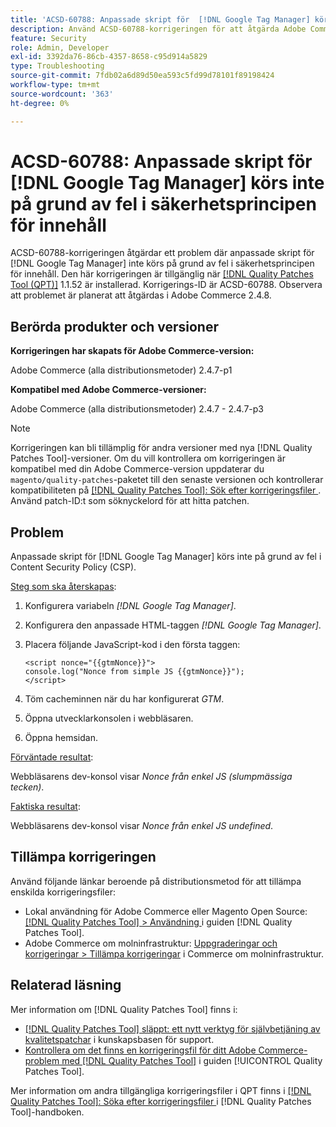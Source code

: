 ```yaml
---
title: 'ACSD-60788: Anpassade skript för  [!DNL Google Tag Manager] kördes inte på grund av CSP-fel'
description: Använd ACSD-60788-korrigeringen för att åtgärda Adobe Commerce-problemet där anpassade skript för  [!DNL Google Tag Manager]  inte körs på grund av fel i Content Security Policy (CSP).
feature: Security
role: Admin, Developer
exl-id: 3392da76-86cb-4357-8658-c95d914a5829
type: Troubleshooting
source-git-commit: 7fdb02a6d89d50ea593c5fd99d78101f89198424
workflow-type: tm+mt
source-wordcount: '363'
ht-degree: 0%

---
```


# ACSD-60788: Anpassade skript för [!DNL Google Tag Manager] körs inte på grund av fel i säkerhetsprincipen för innehåll

ACSD-60788-korrigeringen åtgärdar ett problem där anpassade skript för [!DNL Google Tag Manager] inte körs på grund av fel i säkerhetsprincipen för innehåll. Den här korrigeringen är tillgänglig när [[!DNL Quality Patches Tool (QPT)]](https://experienceleague.adobe.com/en/docs/commerce-operations/tools/quality-patches-tool/quality-patches-tool-to-self-serve-quality-patches) 1.1.52 är installerad. Korrigerings-ID är ACSD-60788. Observera att problemet är planerat att åtgärdas i Adobe Commerce 2.4.8.

## Berörda produkter och versioner

**Korrigeringen har skapats för Adobe Commerce-version:**

Adobe Commerce (alla distributionsmetoder) 2.4.7-p1

**Kompatibel med Adobe Commerce-versioner:**

Adobe Commerce (alla distributionsmetoder) 2.4.7 - 2.4.7-p3

>[!NOTE]
>
>Korrigeringen kan bli tillämplig för andra versioner med nya [!DNL Quality Patches Tool]-versioner. Om du vill kontrollera om korrigeringen är kompatibel med din Adobe Commerce-version uppdaterar du `magento/quality-patches`-paketet till den senaste versionen och kontrollerar kompatibiliteten på [[!DNL Quality Patches Tool]: Sök efter korrigeringsfiler ](https://experienceleague.adobe.com/tools/commerce-quality-patches/index.html). Använd patch-ID:t som söknyckelord för att hitta patchen.

## Problem

Anpassade skript för [!DNL Google Tag Manager] körs inte på grund av fel i Content Security Policy (CSP).

<u>Steg som ska återskapas</u>:

1. Konfigurera variabeln *[!DNL Google Tag Manager]*.
1. Konfigurera den anpassade HTML-taggen *[!DNL Google Tag Manager]*.
1. Placera följande JavaScript-kod i den första taggen:

   ```
   <script nonce="{{gtmNonce}}">
   console.log("Nonce from simple JS {{gtmNonce}}");
   </script>
   ```

1. Töm cacheminnen när du har konfigurerat *GTM*.
1. Öppna utvecklarkonsolen i webbläsaren.
1. Öppna hemsidan.

<u>Förväntade resultat</u>:

Webbläsarens dev-konsol visar *Nonce från enkel JS (slumpmässiga tecken)*.

<u>Faktiska resultat</u>:

Webbläsarens dev-konsol visar *Nonce från enkel JS undefined*.

## Tillämpa korrigeringen

Använd följande länkar beroende på distributionsmetod för att tillämpa enskilda korrigeringsfiler:

* Lokal användning för Adobe Commerce eller Magento Open Source: [[!DNL Quality Patches Tool] > Användning ](/help/tools/quality-patches-tool/usage.md) i guiden [!DNL Quality Patches Tool].
* Adobe Commerce om molninfrastruktur: [Uppgraderingar och korrigeringar > Tillämpa korrigeringar](https://experienceleague.adobe.com/docs/commerce-cloud-service/user-guide/develop/upgrade/apply-patches.html) i Commerce om molninfrastruktur.

## Relaterad läsning

Mer information om [!DNL Quality Patches Tool] finns i:

* [[!DNL Quality Patches Tool] släppt: ett nytt verktyg för självbetjäning av kvalitetspatchar](https://experienceleague.adobe.com/en/docs/commerce-operations/tools/quality-patches-tool/quality-patches-tool-to-self-serve-quality-patches) i kunskapsbasen för support.
* [Kontrollera om det finns en korrigeringsfil för ditt Adobe Commerce-problem med  [!DNL Quality Patches Tool]](/help/tools/quality-patches-tool/patches-available-in-qpt/check-patch-for-magento-issue-with-magento-quality-patches.md) i guiden [!UICONTROL Quality Patches Tool].


Mer information om andra tillgängliga korrigeringsfiler i QPT finns i [[!DNL Quality Patches Tool]: Söka efter korrigeringsfiler ](https://experienceleague.adobe.com/tools/commerce-quality-patches/index.html) i [!DNL Quality Patches Tool]-handboken.
